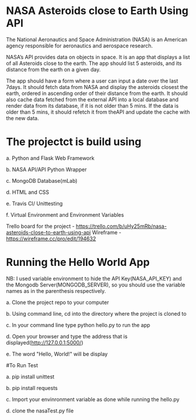 # NASA Asteroids close to Earth Using API
The National Aeronautics and Space Administration (NASA) is an American agency responsible for aeronautics and aerospace research. 

NASA’s API provides data on objects in space. It is an app that displays a list of all Asteroids close to the earth.
The app should list 5 asteroids, and its distance from the earth on a given day. 

The app should have a form where a user can input a date over the last 7days. It should fetch data from NASA and display the asteroids closest the earth, ordered in ascending order of their distance from the earth. It should also cache data fetched from the external API into a local database and render data from its database, if it is not older than 5 mins. If the data is older than 5 mins, it should refetch it from theAPI and update the cache with the new data.

# The projectct is build using

a. Python and Flask Web Framework

b. NASA API/API Python Wrapper

c. MongoDB Database(mLab)

d. HTML and CSS 

e. Travis CI/ Unittesting

f. Virtual Environment and Environment Variables

Trello board for the project - https://trello.com/b/uHy25mRb/nasa-asteroids-close-to-earth-using-api
Wireframe - https://wireframe.cc/pro/edit/194632


# Running the Hello World App
NB: I used variable environment to hide the API Key(NASA_API_KEY) and the Mongodb Server(MONGODB_SERVER), so you should use the variable names as in the parenthesis respectively.

a. Clone the project repo to your computer

b. Using command line, cd into the directory where the project is cloned to

c. In your command line type python hello.py to run the app

d. Open your browser and type the address that is displayed(http://127.0.0.1:5000/)

e. The word "Hello, World!" will be display


#To Run Test

a. pip install unittest

b. pip install requests

c. Import your envinronment variable as done while running the hello.py

d. clone the nasaTest.py file

